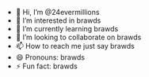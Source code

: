 - 👋 Hi, I’m @24evermillions
- 👀 I’m interested in brawds
- 🌱 I’m currently learning brawds
- 💞️ I’m looking to collaborate on brawds
- 📫 How to reach me just say brawds
- 😄 Pronouns: brawds
- ⚡ Fun fact: brawds

<!---
24evermillions/24evermillions is a ✨ special ✨ repository because its `README.md` (this file) appears on your GitHub profile.
You can click the Preview link to take a look at your changes.
--->
